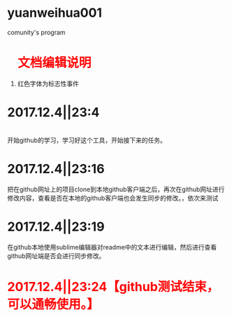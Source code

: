 # yuanweihua001
comunity's program<br/>
<ol>
<h1 style="color: red;">文档编辑说明</h1>
<li>红色字体为标志性事件</li>
</ol>
<h1>2017.12.4||23:4</h1><br>
开始github的学习，学习好这个工具，开始接下来的任务。
<h1>2017.12.4||23:16</h1>
把在github网址上的项目clone到本地github客户端之后，再次在github网址进行修改内容，查看是否在本地的github客户端也会发生同步的修改。，依次来测试
<h1>2017.12.4||23:19</h1>
在github本地使用sublime编辑器对readme中的文本进行编辑，然后进行查看github网址端是否会进行同步修改。
<h1 style="color: red;">2017.12.4||23:24【github测试结束，可以通畅使用。】</h1>
